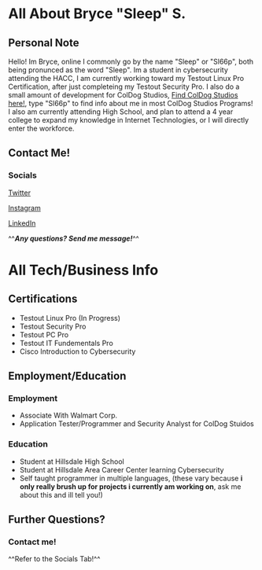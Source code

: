 # All About Bryce "Sleep" S.

## Personal Note

Hello! Im Bryce, online I commonly go by the name "Sleep" or "Sl66p", both being pronunced as the word "Sleep". Im a student in cybersecurity attending the HACC, I am currently working toward my Testout Linux Pro Certification, after just completeing my Testout Security Pro. I also do a small amount of development for ColDog Studios, [Find ColDog Studios here!](https://ColdogStudios.github.io), type "Sl66p" to find info about me in most ColDog Studios Programs! I also am currently attending High School, and plan to attend a 4 year college to expand my knowledge in Internet Technologies, or I will directly enter the workforce.

## Contact Me!

### Socials
[Twitter](https://www.twitter.com/AyySl66p)

[Instagram](https://www.instagram.com/prollysleepy999)

[LinkedIn](https://www.linkedin.com/in/bryce-slabaugh-240b3421a/)

^^***Any questions? Send me message!***^^

# All Tech/Business Info

## Certifications
- Testout Linux Pro (In Progress)
- Testout Security Pro
- Testout PC Pro
- Testout IT Fundementals Pro
- Cisco Introduction to Cybersecurity

## Employment/Education

### Employment
- Associate With Walmart Corp.
- Application Tester/Programmer and Security Analyst for ColDog Stuidos

### Education
- Student at Hillsdale High School
- Student at Hillsdale Area Career Center learning Cybersecurity
- Self taught programmer in multiple languages, (these vary because **i only really brush up for projects i currently am working on**, ask me about this and ill tell you!)

## Further Questions?
### Contact me! 

^^Refer to the Socials Tab!^^
